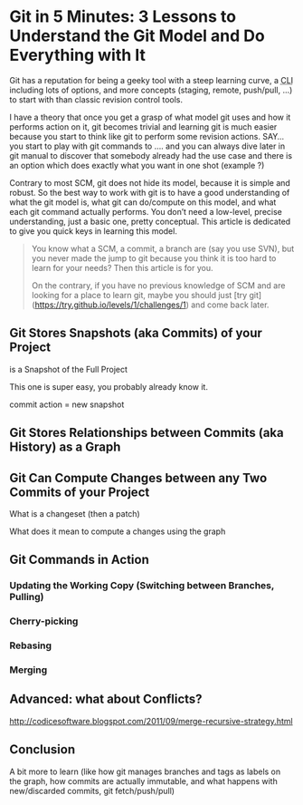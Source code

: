 # Git in 5 Minutes: 3 Lessons to Understand the Git Model and Do Everything with It

Git has a reputation for being a geeky tool with a steep learning curve, a <abbr title="Command Line Interface">CLI</abbr> including lots of options, and more concepts (staging, remote, push/pull, ...) to start with than classic revision control tools.

I have a theory that once you get a grasp of what model git uses and how it performs action on it, git becomes trivial and learning git is much easier because you start to think like git to perform some revision actions. SAY… you start to play with git commands to …. and you can always dive later in git manual to discover that somebody already had the use case and there is an option which does exactly what you want in one shot (example ?)

Contrary to most SCM, git does not hide its model, because it is simple and robust. So the best way to work with git is to have a good understanding of what the git model is, what git can do/compute on this model, and what each git command actually performs. You don’t need a low-level, precise understanding, just a basic one, pretty conceptual. This article is dedicated to give you quick keys in learning this model.

> You know what a SCM, a commit, a branch are (say you use SVN), but you never made the jump to git because you think it is too hard to learn for your needs? Then this article is for you.
> 
> On the contrary, if you have no previous knowledge of SCM and are looking for a place to learn git, maybe you should just [try git] (https://try.github.io/levels/1/challenges/1) and come back later.

## Git Stores Snapshots (aka Commits) of your Project

is a Snapshot of the Full Project

This one is super easy, you probably already know it.

commit action = new snapshot

## Git Stores Relationships between Commits (aka History) as a Graph

## Git Can Compute Changes between any Two Commits of your Project

What is a changeset (then a patch)

What does it mean to compute a changes using the graph

## Git Commands in Action

### Updating the Working Copy (Switching between Branches, Pulling)

### Cherry-picking

### Rebasing

### Merging

## Advanced: what about Conflicts?

http://codicesoftware.blogspot.com/2011/09/merge-recursive-strategy.html

## Conclusion

A bit more to learn (like how git manages branches and tags as labels on the graph, how commits are actually immutable, and what happens with new/discarded commits, git fetch/push/pull)

